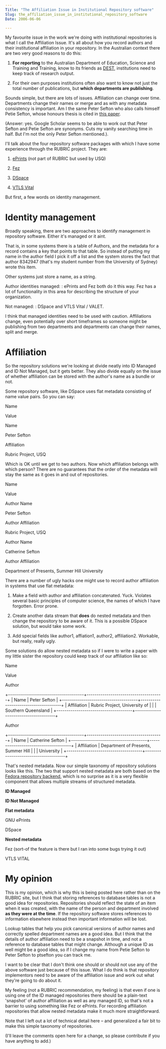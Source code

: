 ```yaml
---
Title: "The Affiliation Issue in Institutional Repository software"
Slug: the_affiliation_issue_in_institutional_repository_software
Date: 2006-06-06

---
```

<div>

My favourite issue in the work we're doing with institutional
repositories is what I call the Affiliation Issue. It's all about how
you record authors and their institutional affiliation in your
repository. In the Australian context there are two very good reasons to
do this:

1.  **For reporting** to the Australian Department of Education, Science
    and Training and Training, know to its friends as
    [DEST](http://dest.gov.au/), institutions need to keep track of
    research output.

2.  For their own purposes institutions often also want to know not just
    the total number of publications, but **which departments are
    publishing**.

Sounds simple, but there are lots of issues. Affiliation can change over
time. Departments change their names or merge and as with any metadata
consistency is important. Am I the same Peter Sefton who also calls
himself Petie Sefton, whose honours thesis is cited in [this
paper](http://portal.acm.org/citation.cfm?id=972659&dl=GUIDE&coll=GUIDE).

(Answer: yes. Google Scholar seems to be able to work out that Peter
Sefton and Petie Sefton are synonyms. Cuts my vanity searching time in
half. But I'm not the only Peter Sefton mentioned.).

I'll talk about the four repository software packages with which I have
some experience through the RUBRIC project. They are:

1.  [ePrints](http://www.eprints.org/software/) (not part of RUBRIC but
    used by USQ)

2.  [Fez](http://sourceforge.net/projects/fez/)

3.  [DSpace](http://www.dspace.org/)

4.  [VTLS Vital](http://www.vtls.com/Products/vital.shtml)

But first, a few words on identity management.

# <span id="id801514"></span>Identity management

Broadly speaking, there are two approaches to identify management in
repository software. Either it's managed or it aint.

That is, in some systems there is a table of Authors, and the metadata
for a record contains a key that points to that table. So instead of
putting my name in the author field I pick it off a list and the system
stores the fact that author 8342947 (that's my student number from the
University of Sydney) wrote this item.

Other systems just store a name, as a string.

Author identities managed:
:   ePrints and Fez both do it this way. Fez has a lot of functionality
    in this area for describing the structure of your organization.

Not managed: 
:   DSpace and VTLS Vital / VALET.

I think that managed identities need to be used with caution.
Affiliations change, even potentially over short timeframes so someone
might be publishing from two departments and departments can change
their names, split and merge.

# <span id="id801492"></span>Affiliation

So the repository solutions we're looking at divide neatly into ID
Managed and ID Not Managed, but it gets better. They also divide equally
on the issue of whether affiliation can be stored with the author's name
as a bundle or not.

Some repository software, like DSpace uses flat metadata consisting of
name value pairs. So you can say:

<div class="Table49" align="left">

Name

Value

Name

Peter Sefton

Affiliation

Rubric Project, USQ

</div>

Which is OK until we get to two authors. Now which affiliation belongs
with which person? There are no guarantees that the order of the
metadata will stay the same as it goes in and out of repositories.

<div class="Table50" align="left">

Name

Value

Author Name

Peter Sefton

Author Affiliation

Rubric Project, USQ

Author Name

Catherine Sefton

Author Affiliation

Department of Presents, Summer Hill University

</div>

There are a number of ugly hacks one might use to record author
affiliation in systems that use flat metadata:

1.  Make a field with author and affiliation concatenated. Yuck.
    Violates several basic principles of computer science, the names of
    which I have forgotten. Error prone.

2.  Create another data stream that **does** do nested metadata and then
    change the repository to be aware of it. This is a possible DSpace
    solution, but would take some work.

3.  Add special fields like author1, affiation1, author2, affiliation2.
    Workable, but really, really ugly.

Some solutions do allow nested metadata so if I were to write a paper
with my little sister the repository could keep track of our affiliation
like so:

<div class="Table51" align="left">

Name

Value

Author

+--------------------------------------+--------------------------------------+
| Name                                 | Peter Sefton                         |
+--------------------------------------+--------------------------------------+
| Affiliation                          | Rubric Project, University of        |
|                                      | Southern Queensland                  |
+--------------------------------------+--------------------------------------+

Author

+--------------------------------------+--------------------------------------+
| Name                                 | Catherine Sefton                     |
+--------------------------------------+--------------------------------------+
| Affiliation                          | Department of Presents, Summer Hill  |
|                                      | University                           |
+--------------------------------------+--------------------------------------+

</div>

That's nested metadata. Now our simple taxonomy of repository solutions
looks like this. The two that support nested metadata are both based on
the [Fedora repository backend](http://www.fedora.info/), which is no
surprise as it is a very flexible component that allows multiple streams
of structured metadata.

<div class="Table48" align="left">

**ID Managed**

**ID Not Managed**

**Flat metadata**

GNU ePrints

DSpace

**Nested metadata**

Fez (sort-of the feature is there but I ran into some bugs trying it
out)

VTLS VITAL

</div>

# <span id="id857341"></span>My opinion

This is my opinion, which is why this is being posted here rather than
on the RUBRIC site, but I think that storing references to database
tables is not a good idea for repositories. Repositories should reflect
the state of an item when it was created, with the name of the person
and department involved **as they were at the time**. If the repository
software stores references to information elsewhere instead then
important information will be lost.

Lookup tables that help you pick canonical versions of author names and
correctly spelled department names are a good idea. But I think that the
details of author affiliation need to be a snapshot in time, and not a
reference to database tables that might change. Although a unique ID as
well might be a good idea, so if I change my name from Petie Sefton to
Peter Sefton to ptsefton you can track me.

I want to be clear that I don't think one should or should not use any
of the above software just because of this issue. What I do think is
that repository implementors need to be aware of the affiliation issue
and work out what they're going to do about it.

My feeling (not a RUBRIC recommendation, my feeling) is that even if one
is using one of the ID managed repositories there should be a plain-text
'snapshot' of author affiliation as well as any managed ID, so that's
not a barrier to using something like Fez or ePrints. For recording
affiliation repositories that allow nested metadata make it much more
straightforward.

Note that I left out a lot of technical detail here – and generalized a
fair bit to make this simple taxonomy of repositories.

(I'll leave the comments open here for a change, so please contribute if
you have anything to add.)

</div>
